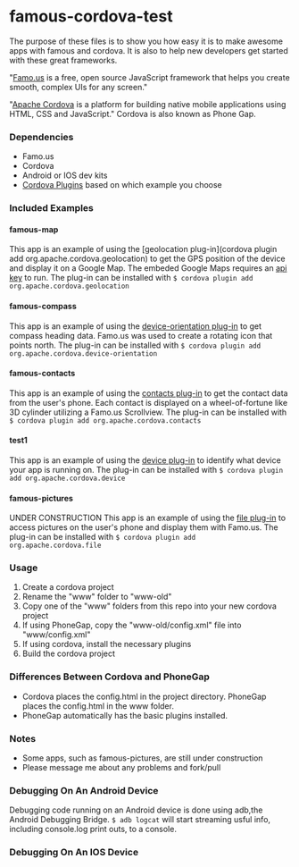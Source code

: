 famous-cordova-test
===================
The purpose of these files is to show you how easy it is to make awesome apps with famous and cordova. It is also to help new developers get started with these great frameworks.

"[Famo.us](http://www.famo.us) is a free, open source JavaScript framework that helps you create smooth, complex UIs for any screen."

"[Apache Cordova](http://cordova.apache.org) is a platform for building native mobile applications using HTML, CSS and JavaScript."
Cordova is also known as Phone Gap.

### Dependencies
* Famo.us
* Cordova
* Android or IOS dev kits
* [Cordova Plugins](http://plugins.cordova.io/#/) based on which example you choose

### Included Examples
#### famous-map
This app is an example of using the [geolocation plug-in](cordova plugin add org.apache.cordova.geolocation) to get the GPS position of the device and display it on a Google Map. The embeded Google Maps requires an [api key](https://developers.google.com/maps/documentation/embed/guide#api_key) to run.
The plug-in can be installed with ```$ cordova plugin add org.apache.cordova.geolocation```

#### famous-compass
This app is an example of using the [device-orientation plug-in](http://plugins.cordova.io/#/package/org.apache.cordova.device-orientation) to get compass heading data. Famo.us was used to create a rotating icon that points north.
The plug-in can be installed with ```$ cordova plugin add org.apache.cordova.device-orientation```

#### famous-contacts
This app is an example of using the [contacts plug-in](http://plugins.cordova.io/#/package/org.apache.cordova.contacts) to get the contact data from the user's phone. Each contact is displayed on a wheel-of-fortune like 3D cylinder utilizing a Famo.us Scrollview.
The plug-in can be installed with ```$ cordova plugin add org.apache.cordova.contacts```

#### test1
This app is an example of using the [device plug-in](http://plugins.cordova.io/#/package/org.apache.cordova.device) to identify what device your app is running on.
The plug-in can be installed with ```$ cordova plugin add org.apache.cordova.device```

#### famous-pictures
UNDER CONSTRUCTION
This app is an example of using the [file plug-in](http://plugins.cordova.io/#/package/org.apache.cordova.file) to access pictures on the user's phone and display them with Famo.us.
The plug-in can be installed with ```$ cordova plugin add org.apache.cordova.file```



### Usage
1. Create a cordova project
2. Rename the "www" folder to "www-old"
3. Copy one of the "www" folders from this repo into your new cordova project
4. If using PhoneGap, copy the "www-old/config.xml" file into "www/config.xml"
5. If using cordova, install the necessary plugins
5. Build the cordova project

### Differences Between Cordova and PhoneGap
 * Cordova places the config.html in the project directory. PhoneGap places the config.html in the www folder.
 * PhoneGap automatically has the basic plugins installed.

### Notes
 * Some apps, such as famous-pictures, are still under construction
 * Please message me about any problems and fork/pull

### Debugging On An Android Device
Debugging code running on an Android device is done using adb,the Android Debugging Bridge.
`$ adb logcat` will start streaming usful info, including console.log print outs, to a console.

### Debugging On An IOS Device
